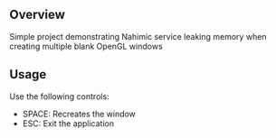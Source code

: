 ## Overview
Simple project demonstrating Nahimic service leaking memory when creating multiple blank OpenGL windows

## Usage
Use the following controls:
 - SPACE: Recreates the window
 - ESC: Exit the application
